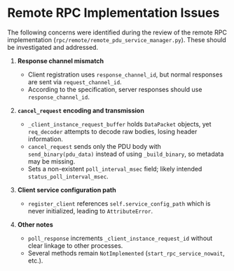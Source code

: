 # Remote RPC Implementation Issues

The following concerns were identified during the review of the remote RPC implementation (`rpc/remote/remote_pdu_service_manager.py`). These should be investigated and addressed.

1. **Response channel mismatch**
   - Client registration uses `response_channel_id`, but normal responses are sent via `request_channel_id`.
   - According to the specification, server responses should use `response_channel_id`.

2. **`cancel_request` encoding and transmission**
   - `_client_instance_request_buffer` holds `DataPacket` objects, yet `req_decoder` attempts to decode raw bodies, losing header information.
   - `cancel_request` sends only the PDU body with `send_binary(pdu_data)` instead of using `_build_binary`, so metadata may be missing.
   - Sets a non-existent `poll_interval_msec` field; likely intended `status_poll_interval_msec`.

3. **Client service configuration path**
   - `register_client` references `self.service_config_path` which is never initialized, leading to `AttributeError`.

4. **Other notes**
   - `poll_response` increments `_client_instance_request_id` without clear linkage to other processes.
   - Several methods remain `NotImplemented` (`start_rpc_service_nowait`, etc.).

